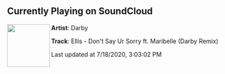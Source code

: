 ## Currently Playing on SoundCloud

[<img align="left" width="100" src="https://i1.sndcdn.com/artworks-IjJnQgH3kqNOwt6S-mV6xEw-t50x50.jpg">](https://soundcloud.com/darby_music/dontsayursorryrmx)

**Artist**: Darby 

**Track**: Ellis - Don't Say Ur Sorry ft. Maribelle (Darby Remix)

Last updated at 7/18/2020, 3:03:02 PM
